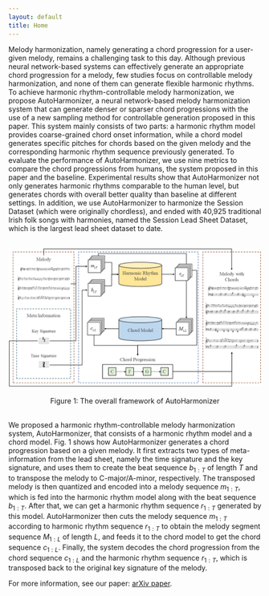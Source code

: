 ```yaml
---
layout: default
title: Home
---
```


<script src="https://cdn.mathjax.org/mathjax/latest/MathJax.js?config=TeX-AMS-MML_HTMLorMML" type="text/javascript"></script>
<script type="text/x-mathjax-config">
    MathJax.Hub.Config({
        tex2jax: {
        skipTags: ['script', 'noscript', 'style', 'textarea', 'pre'],
        inlineMath: [['$','$']]
        }
    });
</script>

Melody harmonization, namely generating a chord progression for a user-given melody, remains a challenging task to this day. Although previous neural network-based systems can effectively generate an appropriate chord progression for a melody, few studies focus on controllable melody harmonization, and none of them can generate flexible harmonic rhythms. To achieve harmonic rhythm-controllable melody harmonization, we propose AutoHarmonizer, a neural network-based melody harmonization system that can generate denser or sparser chord progressions with the use of a new sampling method for controllable generation proposed in this paper. This system mainly consists of two parts: a harmonic rhythm model provides coarse-grained chord onset information, while a chord model generates specific pitches for chords based on the given melody and the corresponding harmonic rhythm sequence previously generated. To evaluate the performance of AutoHarmonizer, we use nine metrics to compare the chord progressions from humans, the system proposed in this paper and the baseline. Experimental results show that AutoHarmonizer not only generates harmonic rhythms comparable to the human level, but generates chords with overall better quality than baseline at different settings. In addition, we use AutoHarmonizer to harmonize the Session Dataset (which were originally chordless), and ended with 40,925 traditional Irish folk songs with harmonies, named the Session Lead Sheet Dataset, which is the largest lead sheet dataset to date.

<br>
<center><img src="figs/fig1.png" alt="overall_model"></center>
<br>
<center>Figure 1: The overall framework of AutoHarmonizer</center>
<br>

We proposed a harmonic rhythm-controllable melody harmonization system, AutoHarmonizer, that consists of a harmonic rhythm model and a chord model. Fig. 1 shows how AutoHarmonizer generates a chord progression based on a given melody. It first extracts two types of meta-information from the lead sheet, namely the time signature and the key signature, and uses them to create the beat sequence $b_{1:T}$ of length $T$ and to transpose the melody to C-major/A-minor, respectively. The transposed melody is then quantized and encoded into a melody sequence $m_{1:T}$, which is fed into the harmonic rhythm model along with the beat sequence $b_{1:T}$. After that, we can get a harmonic rhythm sequence $r_{1:T}$ generated by this model. AutoHarmonizer then cuts the melody sequence $m_{1:T}$ according to harmonic rhythm sequence $r_{1:T}$ to obtain the melody segment sequence $M_{1:L}$ of length $L$, and feeds it to the chord model to get the chord sequence $c_{1:L}$. Finally, the system decodes the chord progression from the chord sequence $c_{1:L}$ and the harmonic rhythm sequence $r_{1:T}$, which is transposed back to the original key signature of the melody.

For more information, see our paper: [arXiv paper](https://arxiv.org/abs/2112.11122).  
